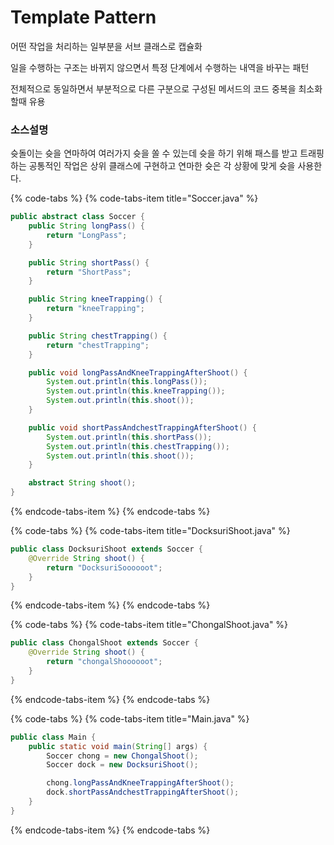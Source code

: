 # Template Pattern

어떤 작업을 처리하는 일부분을 서브 클래스로 캡슐화

일을 수행하는 구조는 바뀌지 않으면서 특정 단계에서 수행하는 내역을 바꾸는 패턴

전체적으로 동일하면서 부분적으로 다른 구분으로 구성된 메서드의 코드 중복을 최소화 할때 유용

### 소스설명

슛돌이는 슛을 연마하여 여러가지 슛을 쏠 수 있는데 슛을 하기 위해 패스를 받고 트래핑 하는 공통적인 작업은 상위 클래스에 구현하고 연마한 슛은 각 상황에 맞게 슛을 사용한다.



{% code-tabs %}
{% code-tabs-item title="Soccer.java" %}
```java
public abstract class Soccer {
	public String longPass() {
		return "LongPass";
	}

	public String shortPass() {
		return "ShortPass";
	}

	public String kneeTrapping() {
		return "kneeTrapping";
	}

	public String chestTrapping() {
		return "chestTrapping";
	}

	public void longPassAndKneeTrappingAfterShoot() {
		System.out.println(this.longPass());
		System.out.println(this.kneeTrapping());
		System.out.println(this.shoot());
	}

	public void shortPassAndchestTrappingAfterShoot() {
		System.out.println(this.shortPass());
		System.out.println(this.chestTrapping());
		System.out.println(this.shoot());
	}

	abstract String shoot();
}

```
{% endcode-tabs-item %}
{% endcode-tabs %}

{% code-tabs %}
{% code-tabs-item title="DocksuriShoot.java" %}
```java
public class DocksuriShoot extends Soccer {
	@Override String shoot() {
		return "DocksuriSoooooot";
	}
}
```
{% endcode-tabs-item %}
{% endcode-tabs %}

{% code-tabs %}
{% code-tabs-item title="ChongalShoot.java" %}
```java
public class ChongalShoot extends Soccer {
	@Override String shoot() {
		return "chongalShoooooot";
	}
}

```
{% endcode-tabs-item %}
{% endcode-tabs %}

{% code-tabs %}
{% code-tabs-item title="Main.java" %}
```java
public class Main {
	public static void main(String[] args) {
		Soccer chong = new ChongalShoot();
		Soccer dock = new DocksuriShoot();

		chong.longPassAndKneeTrappingAfterShoot();
		dock.shortPassAndchestTrappingAfterShoot();
	}
}

```
{% endcode-tabs-item %}
{% endcode-tabs %}


